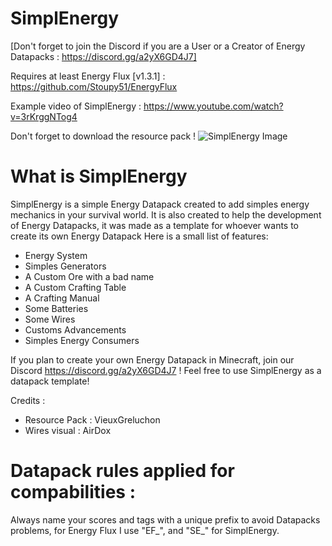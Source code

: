 # SimplEnergy
[​Don't forget to join the Discord if you are a User or a Creator of Energy Datapacks : https://discord.gg/a2yX6GD4J7]

Requires at least Energy Flux [v1.3.1] : https://github.com/Stoupy51/EnergyFlux

Example video of SimplEnergy :
https://www.youtube.com/watch?v=3rKrggNTog4

Don't forget to download the resource pack !
![SimplEnergy Image](https://cdn.discordapp.com/attachments/547163400900444163/889450877893611520/SimplEnergy_2.jpg)

# What is SimplEnergy
SimplEnergy is a simple Energy Datapack created to add simples energy mechanics in your survival world.
It is also created to help the development of Energy Datapacks, it was made as a template for whoever wants to create its own Energy Datapack
Here is a small list of features:
- Energy System
- Simples Generators
- A Custom Ore with a bad name
- A Custom Crafting Table
- A Crafting Manual
- Some Batteries
- Some Wires
- Customs Advancements
- Simples Energy Consumers

If you plan to create your own Energy Datapack in Minecraft, join our Discord https://discord.gg/a2yX6GD4J7 !
Feel free to use SimplEnergy as a datapack template!


Credits :
- Resource Pack : VieuxGreluchon
- Wires visual : AirDox

# Datapack rules applied for compabilities :
Always name your scores and tags with a unique prefix to avoid Datapacks problems,
for Energy Flux I use "EF_", and "SE_" for SimplEnergy.